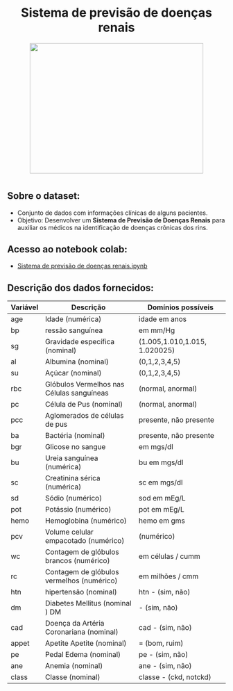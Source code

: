 <div align="center"> 
    <h1>  Sistema de previsão de doenças renais </h1>
    <img src="imagem\kidney.gif" width="400" height="300">
    <h1>  </h1>
</div>

## Sobre o dataset:

*   Conjunto de dados com informações clínicas de alguns pacientes.
*   Objetivo: Desenvolver um **Sistema de Previsão de Doenças Renais** para auxiliar os médicos na identificação de doenças crônicas dos rins.

## Acesso ao notebook colab:
* [Sistema de previsão de doenças renais.ipynb](https://github.com/o-vilela/projetos-ciencia-de-dados/blob/main/Previs%C3%A3o%20de%20doen%C3%A7as%20renais/notebook%20colab/Sistema_de_previs%C3%B5es_de_doen%C3%A7as_renais.ipynb)

##  Descrição dos dados fornecidos:

Variável | Descrição | Domínios possíveis
-------- | --------- | -------------------
age | Idade (numérica)  | idade em anos
bp | ressão sanguínea  | em mm/Hg
sg | Gravidade específica (nominal)  | (1.005,1.010,1.015, 1.020025)
al | Albumina (nominal)  | (0,1,2,3,4,5)
su | Açúcar (nominal)  | (0,1,2,3,4,5)
 rbc | Glóbulos Vermelhos nas Células sanguíneas  | (normal, anormal)
 pc | Célula de Pus (nominal)  | (normal, anormal)
 pcc | Aglomerados de células de pus  | presente, não presente
 ba | Bactéria (nominal) |  presente, não presente
 bgr | Glicose no sangue  | em mgs/dl
 bu | Ureia sanguínea (numérica)  |  bu em mgs/dl
 sc | Creatinina sérica (numérica)  |  sc em mgs/dl
 sd | Sódio (numérico)  | sod em mEg/L
 pot | Potássio (numérico)  | pot em mEg/L
 hemo | Hemoglobina (numérico) |  hemo em gms
 pcv | Volume celular empacotado (numérico) |  (numérico)
 wc | Contagem de glóbulos brancos (numérico)  | em células / cumm
 rc | Contagem de glóbulos vermelhos (numérico)  | em milhões / cmm
 htn | hipertensão (nominal)  | htn - (sim, não)
 dm | Diabetes Mellitus (nominal )  DM |  - (sim, não)
 cad | Doença da Artéria Coronariana (nominal)  | cad - (sim, não)
 appet | Apetite Apetite (nominal)  | = (bom, ruim)
 pe | Pedal Edema (nominal)  | pe - (sim, não)
 ane | Anemia (nominal)  | ane - (sim, não)
class | Classe (nominal)  | classe - (ckd, notckd)
